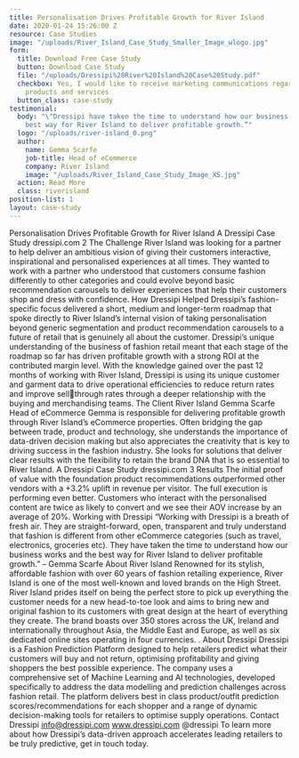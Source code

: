 ```yaml
---
title: Personalisation Drives Profitable Growth for River Island
date: 2020-01-24 15:26:00 Z
resource: Case Studies
image: "/uploads/River_Island_Case_Study_Smaller_Image_wlogo.jpg"
form:
  title: Download Free Case Study
  button: Download Case Study
  file: "/uploads/Dressipi%20River%20Island%20Case%20Study.pdf"
  checkbox: Yes, I would like to receive marketing communications regarding Dressipi
    products and services
  button_class: case-study
testimonial:
  body: "\"Dressipi have taken the time to understand how our business works and the
    best way for River Island to deliver profitable growth.”"
  logo: "/uploads/river-island_0.png"
  author:
    name: Gemma Scarfe
    job-title: Head of eCommerce
    company: River Island
    image: "/uploads/River_Island_Case_Study_Image_XS.jpg"
  action: Read More
  class: riverisland
position-list: 1
layout: case-study
---
```


Personalisation Drives Profitable Growth for River Island
A Dressipi Case Study dressipi.com
2
The Challenge River Island was looking for a partner to help deliver an 
ambitious vision of giving their customers interactive, 
inspirational and personalised experiences at all times. 
They wanted to work with a partner who understood that 
customers consume fashion differently to other categories 
and could evolve beyond basic recommendation carousels 
to deliver experiences that help their customers shop and 
dress with confidence.
How Dressipi Helped Dressipi’s fashion-specific focus delivered a short, medium 
and longer-term roadmap that spoke directly to River 
Island’s internal vision of taking personalisation beyond 
generic segmentation and product recommendation 
carousels to a future of retail that is genuinely all about the 
customer. Dressipi’s unique understanding of the business 
of fashion retail meant that each stage of the roadmap so 
far has driven profitable growth with a strong ROI at the 
contributed margin level.
With the knowledge gained over the past 12 months of 
working with River Island, Dressipi is using its unique 
customer and garment data to drive operational 
efficiencies to reduce return rates and improve sell￾through rates through a deeper relationship with the 
buying and merchandising teams.
The Client River Island
Gemma Scarfe
Head of eCommerce
Gemma is responsible for delivering profitable growth 
through River Island’s eCommerce properties. 
Often bridging the gap between trade, product and 
technology, she understands the importance of data-driven 
decision making but also appreciates the creativity that is 
key to driving success in the fashion industry. She looks for 
solutions that deliver clear results with the flexibility to 
retain the brand DNA that is so essential to River Island.
A Dressipi Case Study dressipi.com
3
Results The initial proof of value with the foundation product 
recommendations outperformed other vendors with a 
+3.2% uplift in revenue per visitor.
The full execution is performing even better. Customers 
who interact with the personalised content are twice as 
likely to convert and we see their AOV increase by an 
average of 20%.
Working with Dressipi “Working with Dressipi is a breath of fresh air. They are 
straight-forward, open, transparent and truly understand 
that fashion is different from other eCommerce categories 
(such as travel, electronics, groceries etc). They have taken 
the time to understand how our business works and the best 
way for River Island to deliver profitable growth.”
– Gemma Scarfe
About River Island
Renowned for its stylish, affordable fashion with over 60 years of 
fashion retailing experience, River Island is one of the most 
well-known and loved brands on the High Street.
River Island prides itself on being the perfect store to pick up 
everything the customer needs for a new head-to-toe look and 
aims to bring new and original fashion to its customers with great 
design at the heart of everything they create. 
The brand boasts over 350 stores across the UK, Ireland and 
internationally throughout Asia, the Middle East and Europe, as 
well as six dedicated online sites operating in four currencies.
.
About Dressipi 
Dressipi is a Fashion Prediction Platform designed to help 
retailers predict what their customers will buy and not return, 
optimising profitability and giving shoppers the best possible 
experience. The company uses a comprehensive set of Machine 
Learning and AI technologies, developed specifically to address 
the data modelling and prediction challenges across fashion 
retail. The platform delivers best in class product/outfit 
prediction scores/recommendations for each shopper and a 
range of dynamic decision-making tools for retailers to optimise 
supply operations.
Contact Dressipi
info@dressipi.com
www.dressipi.com
@dressipi
To learn more about how Dressipi’s data-driven approach accelerates 
leading retailers to be truly predictive, get in touch today.